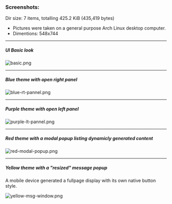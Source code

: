 ### Screenshots:

Dir size: 7 items, totalling 425.2 KiB (435,419 bytes)

* Pictures were taken on a general purpose Arch Linux desktop computer.
* Dimentions: 548x744

---

##### UI Basic look

![basic.png](https://github.com/mezcel/electron-container/raw/v0.4.1/myAssets/img/demo-screenshots/basic.png)

---

##### Blue theme with open right panel

![blue-rt-pannel.png](https://github.com/mezcel/electron-container/raw/v0.4.1/myAssets/img/demo-screenshots/blue-rt-pannel.png)

---

##### Purple theme with open left panel

![purple-lt-pannel.png](https://github.com/mezcel/electron-container/raw/v0.4.1/myAssets/img/demo-screenshots/purple-lt-pannel.png)

---

##### Red theme with a modal popup listing dynamicly generated content

![red-modal-popup.png](https://github.com/mezcel/electron-container/raw/v0.4.1/myAssets/img/demo-screenshots/red-modal-popup.png)

---
##### Yellow theme with a "resized" message popup

A mobile device generated a fullpage display with its own native button style.

![yellow-msg-window.png](/myAssets/img/demo-screenshots/yellow-msg-window.png)
